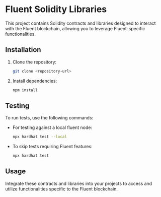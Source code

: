 # Fluent Solidity Libraries

This project contains Solidity contracts and libraries designed to interact with the Fluent blockchain, allowing you to leverage Fluent-specific functionalities.

## Installation

1. Clone the repository:

   ```bash
   git clone <repository-url>
   ```

2. Install dependencies:

   ```bash
   npm install
   ```

## Testing

To run tests, use the following commands:

- For testing against a local fluent node:

  ```bash
  npx hardhat test --local
  ```

- To skip tests requiring Fluent features:

  ```bash
  npx hardhat test
  ```

## Usage

Integrate these contracts and libraries into your projects to access and utilize functionalities specific to the Fluent blockchain.
